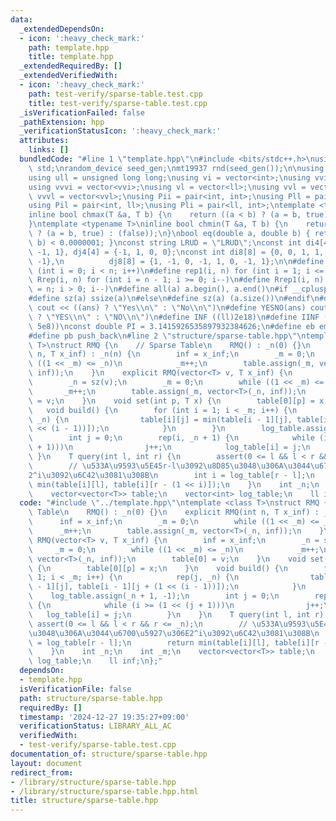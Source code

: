 ```yaml
---
data:
  _extendedDependsOn:
  - icon: ':heavy_check_mark:'
    path: template.hpp
    title: template.hpp
  _extendedRequiredBy: []
  _extendedVerifiedWith:
  - icon: ':heavy_check_mark:'
    path: test-verify/sparse-table.test.cpp
    title: test-verify/sparse-table.test.cpp
  _isVerificationFailed: false
  _pathExtension: hpp
  _verificationStatusIcon: ':heavy_check_mark:'
  attributes:
    links: []
  bundledCode: "#line 1 \"template.hpp\"\n#include <bits/stdc++.h>\nusing namespace\
    \ std;\nrandom_device seed_gen;\nmt19937 rnd(seed_gen());\n\nusing ll = long long;\n\
    using ull = unsigned long long;\nusing vi = vector<int>;\nusing vvi = vector<vi>;\n\
    using vvvi = vector<vvi>;\nusing vl = vector<ll>;\nusing vvl = vector<vl>;\nusing\
    \ vvvl = vector<vvl>;\nusing Pii = pair<int, int>;\nusing Pll = pair<ll, ll>;\n\
    using Pil = pair<int, ll>;\nusing Pli = pair<ll, int>;\ntemplate <typename T>\n\
    inline bool chmax(T &a, T b) {\n    return ((a < b) ? (a = b, true) : (false));\n\
    }\ntemplate <typename T>\ninline bool chmin(T &a, T b) {\n    return ((a > b)\
    \ ? (a = b, true) : (false));\n}\nbool eq(double a, double b) { return abs(a -\
    \ b) < 0.0000001; }\nconst string LRUD = \"LRUD\";\nconst int di4[4] = {0, 0,\
    \ -1, 1}, dj4[4] = {-1, 1, 0, 0};\nconst int di8[8] = {0, 0, 1, 1, 1, -1, -1,\
    \ -1},\n          dj8[8] = {1, -1, 0, -1, 1, 0, -1, 1};\n\n#define rep(i, n) for\
    \ (int i = 0; i < n; i++)\n#define rep1(i, n) for (int i = 1; i <= n; i++)\n#define\
    \ Rrep(i, n) for (int i = n - 1; i >= 0; i--)\n#define Rrep1(i, n) for (int i\
    \ = n; i > 0; i--)\n#define all(a) a.begin(), a.end()\n#if __cplusplus >= 202003L\n\
    #define sz(a) ssize(a)\n#else\n#define sz(a) (a.size())\n#endif\n#define yesno(ans)\
    \ cout << ((ans) ? \"Yes\\n\" : \"No\\n\")\n#define YESNO(ans) cout << ((ans)\
    \ ? \"YES\\n\" : \"NO\\n\")\n#define INF ((ll)2e18)\n#define IINF ((int)(1e9 +\
    \ 5e8))\nconst double PI = 3.1415926535897932384626;\n#define eb emplace_back\n\
    #define pb push_back\n#line 2 \"structure/sparse-table.hpp\"\ntemplate <class\
    \ T>\nstruct RMQ {\n    // Sparse Table\n    RMQ() : _n(0) {}\n    explicit RMQ(int\
    \ n, T x_inf) : _n(n) {\n        inf = x_inf;\n        _m = 0;\n        while\
    \ ((1 << _m) <= _n)\n            _m++;\n        table.assign(_m, vector<T>(_n,\
    \ inf));\n    }\n    explicit RMQ(vector<T> v, T x_inf) {\n        inf = x_inf;\n\
    \        _n = sz(v);\n        _m = 0;\n        while ((1 << _m) <= _n)\n     \
    \       _m++;\n        table.assign(_m, vector<T>(_n, inf));\n        table[0]\
    \ = v;\n    }\n    void set(int p, T x) {\n        table[0][p] = x;\n    }\n \
    \   void build() {\n        for (int i = 1; i < _m; i++) {\n            rep(j,\
    \ _n) {\n                table[i][j] = min(table[i - 1][j], table[i - 1][j + (1\
    \ << (i - 1))]);\n            }\n        }\n        log_table.assign(_n + 1, -1);\n\
    \        int j = 0;\n        rep(i, _n + 1) {\n            while (i >= (1 << (j\
    \ + 1)))\n                j++;\n            log_table[i] = j;\n        }\n   \
    \ }\n    T query(int l, int r) {\n        assert(0 <= l && l < r && r <= _n);\n\
    \        // \u533A\u9593\u5E45r-l\u3092\u8D85\u3048\u306A\u3044\u6700\u5927\u306E\
    2^i\u3092\u6C42\u3081\u308B\n        int i = log_table[r - l];\n        return\
    \ min(table[i][l], table[i][r - (1 << i)]);\n    }\n    int _n;\n    int _m;\n\
    \    vector<vector<T>> table;\n    vector<int> log_table;\n    ll inf;\n};\n"
  code: "#include \"../template.hpp\"\ntemplate <class T>\nstruct RMQ {\n    // Sparse\
    \ Table\n    RMQ() : _n(0) {}\n    explicit RMQ(int n, T x_inf) : _n(n) {\n  \
    \      inf = x_inf;\n        _m = 0;\n        while ((1 << _m) <= _n)\n      \
    \      _m++;\n        table.assign(_m, vector<T>(_n, inf));\n    }\n    explicit\
    \ RMQ(vector<T> v, T x_inf) {\n        inf = x_inf;\n        _n = sz(v);\n   \
    \     _m = 0;\n        while ((1 << _m) <= _n)\n            _m++;\n        table.assign(_m,\
    \ vector<T>(_n, inf));\n        table[0] = v;\n    }\n    void set(int p, T x)\
    \ {\n        table[0][p] = x;\n    }\n    void build() {\n        for (int i =\
    \ 1; i < _m; i++) {\n            rep(j, _n) {\n                table[i][j] = min(table[i\
    \ - 1][j], table[i - 1][j + (1 << (i - 1))]);\n            }\n        }\n    \
    \    log_table.assign(_n + 1, -1);\n        int j = 0;\n        rep(i, _n + 1)\
    \ {\n            while (i >= (1 << (j + 1)))\n                j++;\n         \
    \   log_table[i] = j;\n        }\n    }\n    T query(int l, int r) {\n       \
    \ assert(0 <= l && l < r && r <= _n);\n        // \u533A\u9593\u5E45r-l\u3092\u8D85\
    \u3048\u306A\u3044\u6700\u5927\u306E2^i\u3092\u6C42\u3081\u308B\n        int i\
    \ = log_table[r - l];\n        return min(table[i][l], table[i][r - (1 << i)]);\n\
    \    }\n    int _n;\n    int _m;\n    vector<vector<T>> table;\n    vector<int>\
    \ log_table;\n    ll inf;\n};"
  dependsOn:
  - template.hpp
  isVerificationFile: false
  path: structure/sparse-table.hpp
  requiredBy: []
  timestamp: '2024-12-27 19:35:27+09:00'
  verificationStatus: LIBRARY_ALL_AC
  verifiedWith:
  - test-verify/sparse-table.test.cpp
documentation_of: structure/sparse-table.hpp
layout: document
redirect_from:
- /library/structure/sparse-table.hpp
- /library/structure/sparse-table.hpp.html
title: structure/sparse-table.hpp
---
```

